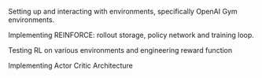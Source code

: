 Setting up and interacting with environments, specifically OpenAI Gym environments.

Implementing REINFORCE: rollout storage, policy network and training loop.

Testing RL on various environments and engineering reward function

Implementing Actor Critic Architecture
